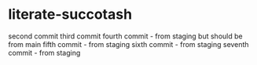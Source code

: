 # literate-succotash

second commit
third commit
fourth commit - from staging but should be from main
fifth commit - from staging
sixth commit - from staging
seventh commit - from staging